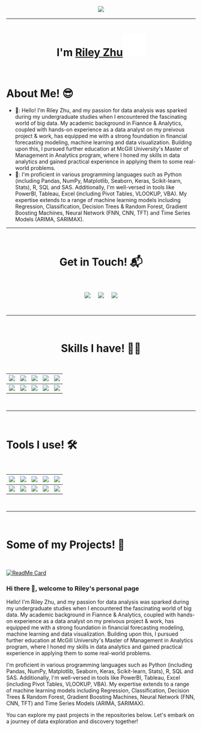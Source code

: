 <p align="center">
  <img src="https://miro.medium.com/max/2048/1*OohqW5DGh9CQS4hLY5FXzA.png" height="230"/>
</p>
<hr>
<h1 align="center">I'm <a href="(https://github.com/RileyXiaoyu)">Riley Zhu<a><img src="https://github.com/Kathryn-Jie/Kathryn-Jie/blob/main/wave.gif" width="60px"/></h1>
<Br>
<h1>About Me! 😎</h1>

- 🏫: Hello! I'm Riley Zhu, and my passion for data analysis was sparked during my undergraduate studies when I encountered the fascinating world of big data. My academic background in Fiannce & Analytics, coupled with hands-on experience as a data analyst on my preivous project & work, has equipped me with a strong foundation in financial forecasting modeling, machine learning and data visualization. Building upon this, I pursued further education at McGill University's Master of Management in Analytics program, where I honed my skills in data analytics and gained practical experience in applying them to some real-world problems.
- 🔭: I'm proficient in various programming languages such as Python (including Pandas, NumPy, Matplotlib, Seaborn, Keras, Scikit-learn, Stats), R, SQL and SAS. Additionally, I'm well-versed in tools like PowerBI, Tableau, Excel (including Pivot Tables, VLOOKUP, VBA). My expertise extends to a range of machine learning models including Regression, Classification, Decision Trees & Random Forest, Gradient Boosting Machines, Neural Network (FNN, CNN, TFT) and Time Series Models (ARIMA, SARIMAX).
  
<hr>
<Br>
<h1 align="center">Get in Touch! 📬</h1>
<Br>
<p align="center">
<a href="https://https://www.linkedin.com/in/xiaoyu-zhu-riley/" target="blank"><img align="center" src="https://img.shields.io/badge/Arya Manjaramkar-0077B5?style=for-the-badge&logo=linkedin&logoColor=white" /></a> &nbsp;&nbsp;&nbsp;  <a href="xiaoyu.zhu@mail.mcgill.ca" target="blank"><img align="center" src="https://img.shields.io/badge/aryagm01@gmail.com-D14836?style=for-the-badge&logo=gmail&logoColor=white" /></a>    &nbsp;&nbsp;&nbsp;       <a href="https://github.com/RileyXiaoyu" target="blank"><img align="center" src="https://img.shields.io/badge/Aryagm-100000?style=for-the-badge&logo=github&logoColor=white" /></a>
</p>
  
<Br>
<hr>
<Br>
<h1 align="center">Skills I have! 🤸‍♂</h1>
<Br>
  
|![](https://img.shields.io/badge/Machine%20Learning-brightgreen?style=for-the-badge)|![](https://img.shields.io/badge/ML-Supervized%20Learning-brightgreen?style=for-the-badge)|![](https://img.shields.io/badge/ML-Unsupervized%20Learning-brightgreen?style=for-the-badge)|![](https://img.shields.io/badge/Web%20Scraping-red?style=for-the-badge)|![](https://img.shields.io/badge/Dashboards-red?style=for-the-badge)|
|---|---|---|---|---|
|![](https://img.shields.io/badge/Data%20Science-blue?style=for-the-badge)|![](https://img.shields.io/badge/DS-Data%20Cleaning-blue?style=for-the-badge)|![](https://img.shields.io/badge/DS-Data%20Analysis-blue?style=for-the-badge)|![](https://img.shields.io/badge/DS-Data%20Visualization-blue?style=for-the-badge)|![](https://img.shields.io/badge/And%20More!-yellow?style=for-the-badge)|
  
  
<Br>
<hr>
<Br>
<h1>Tools I use! 🛠️</h1>
<Br>
 
|![](https://img.shields.io/badge/Python-FFD43B?style=for-the-badge&logo=python&logoColor=darkgreen)|![](https://img.shields.io/badge/TensorFlow-FF6F00?style=for-the-badge&logo=TensorFlow&logoColor=white)|![](https://img.shields.io/badge/scikit_learn-F7931E?style=for-the-badge&logo=scikit-learn&logoColor=white)|![](https://img.shields.io/badge/Keras-D00000?style=for-the-badge&logo=Keras&logoColor=white)|![](https://img.shields.io/badge/Jupyter-F37626.svg?&style=for-the-badge&logo=Jupyter&logoColor=white)|
|---|---|---|---|---|
|![](https://img.shields.io/badge/conda-342B029.svg?&style=for-the-badge&logo=anaconda&logoColor=white)|![](https://img.shields.io/badge/Pandas-2C2D72?style=for-the-badge&logo=pandas&logoColor=white)|![](https://img.shields.io/badge/Numpy-777BB4?style=for-the-badge&logo=numpy&logoColor=white)|![](https://img.shields.io/badge/Plotly-239120?style=for-the-badge&logo=plotly&logoColor=white)|![](https://img.shields.io/badge/And%20More!-yellow?style=for-the-badge)|
  

<Br>
<hr>
<Br>
<h1>Some of my Projects! 🎨</h1>
<Br>
  
[![ReadMe Card](https://github-readme-stats.vercel.app/api/pin/?username=Aryagm&repo=California_Housing_Prices)](https://github.com/Aryagm/California_Housing_Prices)


### Hi there 👋, welcome to Riley's personal page 

Hello! I'm Riley Zhu, and my passion for data analysis was sparked during my undergraduate studies when I encountered the fascinating world of big data. My academic background in Fiannce & Analytics, coupled with hands-on experience as a data analyst on my preivous project & work, has equipped me with a strong foundation in financial forecasting modeling, machine learning and data visualization. Building upon this, I pursued further education at McGill University's Master of Management in Analytics program, where I honed my skills in data analytics and gained practical experience in applying them to some real-world problems.

I'm proficient in various programming languages such as Python (including Pandas, NumPy, Matplotlib, Seaborn, Keras, Scikit-learn, Stats), R, SQL and SAS. Additionally, I'm well-versed in tools like PowerBI, Tableau, Excel (including Pivot Tables, VLOOKUP, VBA). My expertise extends to a range of machine learning models including Regression, Classification, Decision Trees & Random Forest, Gradient Boosting Machines, Neural Network (FNN, CNN, TFT) and Time Series Models (ARIMA, SARIMAX).

You can explore my past projects in the repositories below. Let's embark on a journey of data exploration and discovery together!

<!--
**RileyXiaoyu/RileyXiaoyu** is a ✨ _special_ ✨ repository because its `README.md` (this file) appears on your GitHub profile.

Here are some ideas to get you started:

- 🔭 I’m currently working on ...
- 🌱 I’m currently learning ...
- 👯 I’m looking to collaborate on ...
- 🤔 I’m looking for help with ...
- 💬 Ask me about ...
- 📫 How to reach me: ...
- 😄 Pronouns: ...
- ⚡ Fun fact: ...
-->

